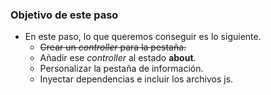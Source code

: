 ### Objetivo de este paso

- En este paso, lo que queremos conseguir es lo siguiente.
    - ~~Crear un *controller* para la pestaña.~~
    - Añadir ese *controller* al estado **about**.
    - Personalizar la pestaña de información.
    - Inyectar dependencias e incluir los archivos js.
